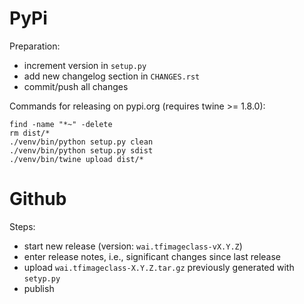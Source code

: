 # PyPi

Preparation:

* increment version in `setup.py`
* add new changelog section in `CHANGES.rst`
* commit/push all changes

Commands for releasing on pypi.org (requires twine >= 1.8.0):

```
find -name "*~" -delete
rm dist/*
./venv/bin/python setup.py clean
./venv/bin/python setup.py sdist
./venv/bin/twine upload dist/*
```


# Github

Steps:

* start new release (version: `wai.tfimageclass-vX.Y.Z`)
* enter release notes, i.e., significant changes since last release
* upload `wai.tfimageclass-X.Y.Z.tar.gz` previously generated with `setyp.py`
* publish
